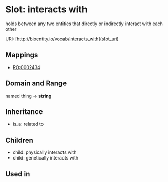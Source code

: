# Slot: interacts with


holds between any two entities that directly or indirectly interact with each other

URI: [http://bioentity.io/vocab/interacts_with](slot_uri)
## Mappings

 * [RO:0002434](http://purl.obolibrary.org/obo/RO_0002434)
## Domain and Range

named thing -> **string**
## Inheritance

 *  is_a: related to
## Children

 *  child: physically interacts with
 *  child: genetically interacts with
## Used in

